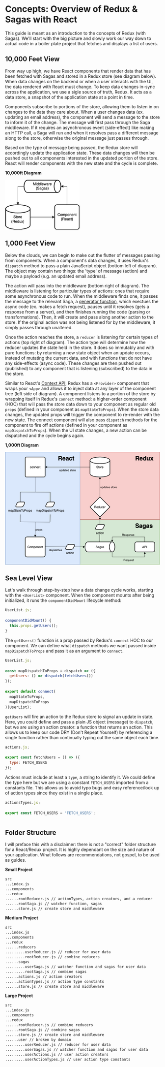 # Concepts: Overview of Redux & Sagas with React

This guide is meant as an introduction to the concepts of Redux (with Sagas). We'll start with the big picture and slowly work our
way down to actual code in a boiler plate project that fetches and displays a list of users.

## 10,000 Feet View

From way up high, we have React components that render data that has been fetched with Sagas and stored in a Redux store (see diagram below).
When data changes on the backend or when a user interacts with the UI, the data rendered with React must change. To keep data changes in-sync
across the application, we use a sigle source of truth, Redux. It acts as a data store, a snapshot of the application state at a point in time.

Components subscribe to portions of the store, allowing them to listen in on changes to the data they care about. When a user changes data
(ex. updating an email address), the component will send a message to the store to inform it of the change. The message will first pass through the Saga
middleware. If it requires an asynchronous event (side-effect) like making an HTTP call, a Saga will run and when it resolves pass a different message along
to the store, otherwise the original message just passes through.

Based on the type of message being passed, the Redux store will accordingly update the application state. These data changes will then be pushed out to
all components interested in the updated portion of the store. React will render components with the new state and the cycle is complete.

**10,000ft Diagram**

![alt text](./diagrams/10000feet.png)

## 1,000 Feet View

Below the clouds, we can begin to make out the flutter of messages passing from components. When a component's data changes, it uses Redux's `dispatch` method to pass a plain JavaScript object (bottom left of diagram).
The object may contain two things: the 'type' of message (action) and maybe a payload (e.g. an updated email address).

The action will pass into the middleware (bottom right of diagram). The middleware is listening for particular types of actions: ones that require some asynchronous code to run. When the middleware finds one, it passes the message to
the relevant Saga, a [generator function](https://developer.mozilla.org/en-US/docs/Web/JavaScript/Reference/Statements/function*), which exectues the async code (ex. makes a fetch request), pauses until it resolves (gets a response from a server), and then finishes running the code (parsing or transformations). Then, it will create and pass along another action to the store. If the original action was not being listened for by the middleware, it simply passes through unaltered.

Once the action reaches the store, a `reducer` is listening for certain types of actions (top right of diagram). The action type will determine how the reducer updates the state held in the store. It does so immutably and with pure functions: by returning a new state object when an update occurs, instead of mutating the current data, and with functions that do not have any side-effects (async code). These changes are then pushed out (published) to any component that is listening (subscribed) to the data in the store.

Similar to React's [Context API](https://reactjs.org/docs/context.html), Redux has a `<Provider>` component that wraps your `<App>` and allows it to inject data at any layer of the component tree (left side of diagram). A component listens to a portion of the store by wrapping itself in Redux's `connect` method: a higher-order component (HOC) that will pass the store data down to your component as regular old `props` (defined in your component as `mapStateToProps`). When the store data changes, the updated props will trigger the component to re-render with the new state. The connect component will also pass `dispatch` methods for the component to fire off actions (defined in your component as `mapDispatchToProps`). When the UI state changes, a new action can be dispatched and the cycle begins again.

**1,000ft Diagram**

![alt text](./diagrams/1000feet.png)

## Sea Level View

Let's walk through step-by-step how a data change cycle works, starting with the `<UserList>` component. When the component mounts after being initialized, it runs the `componentDidMount` lifecycle method:

```javascript
UserList.js;

componentDidMount() {
  this.props.getUsers();
}
```

The `getUsers()` function is a prop passed by Redux's `connect` HOC to our component. We can define what `dispatch` methods we want passed inside `mapDispatchToProps` and pass it as an argument to `connect`.

```javascript
UserList.js;

const mapDispatchToProps = dispatch => ({
  getUsers: () => dispatch(fetchUsers())
});

export default connect(
  mapStateToProps,
  mapDispatchToProps
)(UserList);
```

`getUsers` will fire an action to the Redux store to signal an update in state. Here, you could define and pass a plain JS object (message) to `dispatch`, but we are using an action creator: a function that returns an action. This allows us to keep our code DRY (Don't Repeat Yourself) by referencing a single function rather than continually typing out the same object each time.

```javascript
actions.js;

export const fetchUsers = () => ({
  type: FETCH_USERS
});
```

Actions must include at least a `type`, a string to identify it. We could define the type here but we are using a constant `FETCH_USERS` imported from a constants file. This allows us to avoid typo bugs and easy reference/look up of action types since they exist in a single place.

```javascript
actionsTypes.js;

export const FETCH_USERS = 'FETCH_USERS';
```

```javascript
```

## Folder Structure

I will preface this with a disclaimer: there is not a "correct" folder structure for a React/Redux project. It is highly dependant on the size and nature of your application.
What follows are recommendations, not gospel, to be used as guides.

**Small Project**

```
src
...index.js
...components
...redux
......rootReducer.js // actionTypes, action creators, and a reducer
......rootSaga.js // watcher function, sagas
......store.js // create store and middleware
```

**Medium Project**

```
src
...index.js
...components
...redux
......reducers
.........userReducer.js // reducer for user data
.........rootReducer.js // combine reducers
......sagas
.........userSaga.js // watcher function and sagas for user data
.........rootSaga.js // combine sagas
......actions.js // action creators
......actionTypes.js // action type constants
......store.js // create store and middleware
```

**Large Project**

```
src
...index.js
...components
...redux
......rootReducer.js // combine reducers
......rootSaga.js // combine sagas
......store.js // create store and middleware
......user // broken by domain
.........userReducer.js // reducer for user data
.........userSagas.js // watcher function and sagas for user data
.........userActions.js // user action creators
.........userActionTypes.js // user action type constants
```
